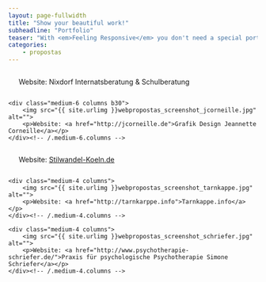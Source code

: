 ```yaml
---
layout: page-fullwidth
title: "Show your beautiful work!"
subheadline: "Portfolio"
teaser: "With <em>Feeling Responsive</em> you don't need a special portfolio template. Just check out the great possibilities of the <a href='http://foundation.zurb.com/docs/components/grid.html'>foundation grid</a> and experiment with it."
categories:
    - propostas
---
```

<!--more-->

<div class="row t60">
    <div class="medium-6 columns b30">
        <img src="{{ site.urlimg }}webpropostas_screenshot_nixdorf.jpg" alt="">
        <p> Website: Nixdorf Internatsberatung &amp; Schulberatung</p>
    </div><!-- /.medium-6.columns -->

    <div class="medium-6 columns b30">
        <img src="{{ site.urlimg }}webpropostas_screenshot_jcorneille.jpg" alt="">
        <p>Website: <a href="http://jcorneille.de">Grafik Design Jeannette Corneille</a></p>
    </div><!-- /.medium-6.columns -->
</div><!-- /.row -->


<div class="row t30">
    <div class="medium-4 columns">
        <img src="{{ site.urlimg }}webpropostas_screenshot_stilwandel.jpg" alt="">
        <p>Website: <a href="http://stilwandel-koeln.de">Stilwandel-Koeln.de</a></p>
    </div><!-- /.medium-4.columns -->

    <div class="medium-4 columns">
        <img src="{{ site.urlimg }}webpropostas_screenshot_tarnkappe.jpg" alt="">
        <p>Website: <a href="http://tarnkarppe.info">Tarnkappe.info</a></p>
    </div><!-- /.medium-4.columns -->

    <div class="medium-4 columns">
        <img src="{{ site.urlimg }}webpropostas_screenshot_schriefer.jpg" alt="">
        <p>Website: <a href="http://www.psychotherapie-schriefer.de/">Praxis für psychologische Psychotherapie Simone Schriefer</a></p>
    </div><!-- /.medium-4.columns -->
</div><!-- /.row -->

